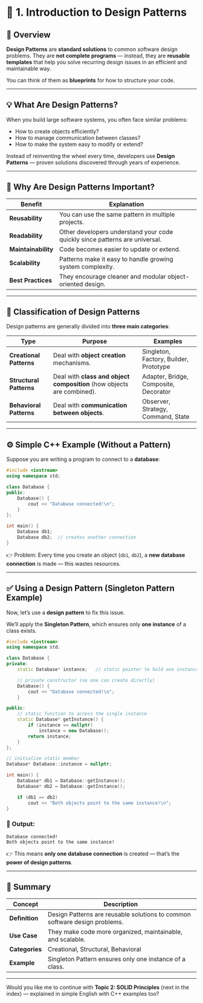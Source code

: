 # 🧩 **1. Introduction to Design Patterns**

## 📘 **Overview**

**Design Patterns** are **standard solutions** to common software design problems.
They are **not complete programs** — instead, they are **reusable templates** that help you solve recurring design issues in an efficient and maintainable way.

You can think of them as **blueprints** for how to structure your code.

---

## 💡 **What Are Design Patterns?**

When you build large software systems, you often face similar problems:

* How to create objects efficiently?
* How to manage communication between classes?
* How to make the system easy to modify or extend?

Instead of reinventing the wheel every time, developers use **Design Patterns** — proven solutions discovered through years of experience.

---

## 🎯 **Why Are Design Patterns Important?**

| **Benefit**         | **Explanation**                                                             |
| ------------------- | --------------------------------------------------------------------------- |
| **Reusability**     | You can use the same pattern in multiple projects.                          |
| **Readability**     | Other developers understand your code quickly since patterns are universal. |
| **Maintainability** | Code becomes easier to update or extend.                                    |
| **Scalability**     | Patterns make it easy to handle growing system complexity.                  |
| **Best Practices**  | They encourage cleaner and modular object-oriented design.                  |

---

## 🧱 **Classification of Design Patterns**

Design patterns are generally divided into **three main categories**:

| **Type**                | **Purpose**                                                            | **Examples**                           |
| ----------------------- | ---------------------------------------------------------------------- | -------------------------------------- |
| **Creational Patterns** | Deal with **object creation** mechanisms.                              | Singleton, Factory, Builder, Prototype |
| **Structural Patterns** | Deal with **class and object composition** (how objects are combined). | Adapter, Bridge, Composite, Decorator  |
| **Behavioral Patterns** | Deal with **communication between objects**.                           | Observer, Strategy, Command, State     |

---

## ⚙️ **Simple C++ Example (Without a Pattern)**

Suppose you are writing a program to connect to a **database**:

```cpp
#include <iostream>
using namespace std;

class Database {
public:
    Database() {
        cout << "Database connected!\n";
    }
};

int main() {
    Database db1;
    Database db2;  // creates another connection
}
```

👉 Problem:
Every time you create an object (`db1`, `db2`), a **new database connection** is made — this wastes resources.

---

## ✅ **Using a Design Pattern (Singleton Pattern Example)**

Now, let’s use a **design pattern** to fix this issue.

We’ll apply the **Singleton Pattern**, which ensures only **one instance** of a class exists.

```cpp
#include <iostream>
using namespace std;

class Database {
private:
    static Database* instance;   // static pointer to hold one instance

    // private constructor (no one can create directly)
    Database() {
        cout << "Database connected!\n";
    }

public:
    // static function to access the single instance
    static Database* getInstance() {
        if (instance == nullptr)
            instance = new Database();
        return instance;
    }
};

// initialize static member
Database* Database::instance = nullptr;

int main() {
    Database* db1 = Database::getInstance();
    Database* db2 = Database::getInstance();

    if (db1 == db2)
        cout << "Both objects point to the same instance!\n";
}
```

### 🧠 Output:

```
Database connected!
Both objects point to the same instance!
```

👉 This means **only one database connection** is created — that’s the **power of design patterns**.

---

## 🏁 **Summary**

| **Concept**    | **Description**                                                            |
| -------------- | -------------------------------------------------------------------------- |
| **Definition** | Design Patterns are reusable solutions to common software design problems. |
| **Use Case**   | They make code more organized, maintainable, and scalable.                 |
| **Categories** | Creational, Structural, Behavioral                                         |
| **Example**    | Singleton Pattern ensures only one instance of a class.                    |

---

Would you like me to continue with
**Topic 2: SOLID Principles** (next in the index) — explained in simple English with C++ examples too?

